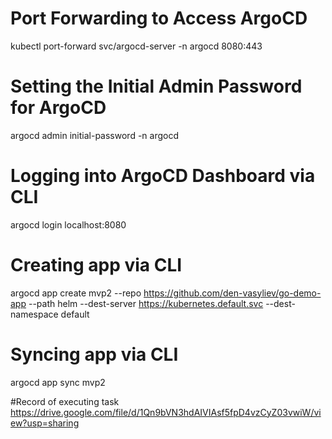 # Port Forwarding to Access ArgoCD
kubectl port-forward svc/argocd-server -n argocd 8080:443

# Setting the Initial Admin Password for ArgoCD
argocd admin initial-password -n argocd

# Logging into ArgoCD Dashboard via CLI
argocd login localhost:8080

# Creating app via CLI
argocd app create mvp2 --repo https://github.com/den-vasyliev/go-demo-app --path helm --dest-server https://kubernetes.default.svc --dest-namespace default

# Syncing app via CLI
argocd app sync mvp2

#Record of executing task
https://drive.google.com/file/d/1Qn9bVN3hdAIVIAsf5fpD4vzCyZ03vwiW/view?usp=sharing
